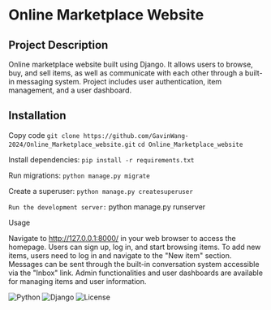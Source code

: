 # Online Marketplace Website


## Project Description
Online marketplace website built using Django. It allows users to browse, buy, and sell items, as well as communicate with each other through a built-in messaging system. Project includes user authentication, item management, and a user dashboard.


## Installation

Copy code
`git clone https://github.com/GavinWang-2024/Online_Marketplace_website.git`
`cd Online_Marketplace_website`

Install dependencies:
`pip install -r requirements.txt`

Run migrations:
`python manage.py migrate`

Create a superuser:
`python manage.py createsuperuser`

`Run the development server:`
python manage.py runserver

Usage

Navigate to http://127.0.0.1:8000/ in your web browser to access the homepage. Users can sign up, log in, and start browsing items. To add new items, users need to log in and navigate to the "New item" section. Messages can be sent through the built-in conversation system accessible via the "Inbox" link. Admin functionalities and user dashboards are available for managing items and user information.

![Python](https://img.shields.io/badge/Python-3.8%2B-blue)
![Django](https://img.shields.io/badge/Django-4.1-green)
![License](https://img.shields.io/badge/License-MIT-yellow)

